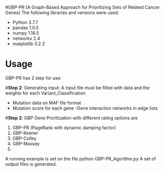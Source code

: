 #GBP-PR (A Graph-Based Approach for Prioritizing Sets of Related Cancer Genes)
The following libraries and versions were used:
 - Python 3.7.7
 - pandas 1.0.5
 - numpy 1.18.5
 - networkx 2.4
 - matplotlib 3.2.2
 

# Usage
GBP-PR has 2 step for use:

#**Step 2**: Generating input: A input file must be filled with data and the weights for each Variant_Classification. 
- Mutation data on MAF file format
- Mutation score for each gene
-Gene interaction networks in edge lists

#**Step 2**: GBP Gene Proritization with different rating options are 
1. GBP-PR (PageRank with dynamic damping factor)
2. GBP-Keener
3. GBP-Colley 
4. GBP-Massey
5. 
A running example is set on the file python GBP-PR_Agorithm.py 
A set of output files is generated.
